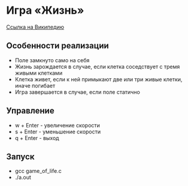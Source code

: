 # Игра «Жизнь»

[Ссылка на Википедию](https://ru.wikipedia.org/wiki/%D0%98%D0%B3%D1%80%D0%B0_%C2%AB%D0%96%D0%B8%D0%B7%D0%BD%D1%8C%C2%BB "Игра «Жизнь»")


## Особенности реализации

* Поле замкнуто само на себя
* Жизнь зарождается в случае, если клетка соседствует с тремя живыми клетками
* Клетка живет, если к ней примыкают две или три живые клетки, иначе погибает
* Игра завершается в случае, если поле статично

## Управление

* w + Enter - увеличение скорости
* s + Enter - уменьшение скорости
* q + Enter - выход

## Запуск

* gcc game_of_life.c
* ./a.out

